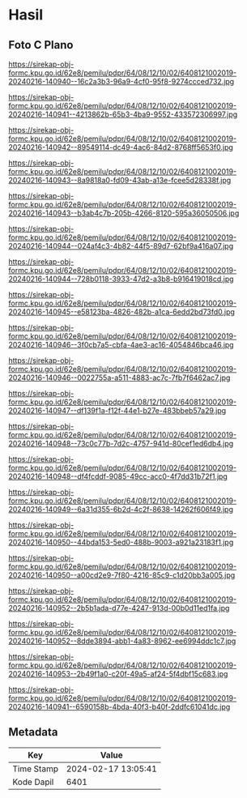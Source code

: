 # Hasil

## Foto C Plano

https://sirekap-obj-formc.kpu.go.id/62e8/pemilu/pdpr/64/08/12/10/02/6408121002019-20240216-140940--16c2a3b3-96a9-4cf0-95f8-9274ccced732.jpg

https://sirekap-obj-formc.kpu.go.id/62e8/pemilu/pdpr/64/08/12/10/02/6408121002019-20240216-140941--4213862b-65b3-4ba9-9552-433572306997.jpg

https://sirekap-obj-formc.kpu.go.id/62e8/pemilu/pdpr/64/08/12/10/02/6408121002019-20240216-140942--89549114-dc49-4ac6-84d2-8768ff5653f0.jpg

https://sirekap-obj-formc.kpu.go.id/62e8/pemilu/pdpr/64/08/12/10/02/6408121002019-20240216-140943--8a9818a0-fd09-43ab-a13e-fcee5d28338f.jpg

https://sirekap-obj-formc.kpu.go.id/62e8/pemilu/pdpr/64/08/12/10/02/6408121002019-20240216-140943--b3ab4c7b-205b-4266-8120-595a36050506.jpg

https://sirekap-obj-formc.kpu.go.id/62e8/pemilu/pdpr/64/08/12/10/02/6408121002019-20240216-140944--024af4c3-4b82-44f5-89d7-62bf9a416a07.jpg

https://sirekap-obj-formc.kpu.go.id/62e8/pemilu/pdpr/64/08/12/10/02/6408121002019-20240216-140944--728b0118-3933-47d2-a3b8-b916419018cd.jpg

https://sirekap-obj-formc.kpu.go.id/62e8/pemilu/pdpr/64/08/12/10/02/6408121002019-20240216-140945--e58123ba-4826-482b-a1ca-6edd2bd73fd0.jpg

https://sirekap-obj-formc.kpu.go.id/62e8/pemilu/pdpr/64/08/12/10/02/6408121002019-20240216-140946--3f0cb7a5-cbfa-4ae3-ac16-4054846bca46.jpg

https://sirekap-obj-formc.kpu.go.id/62e8/pemilu/pdpr/64/08/12/10/02/6408121002019-20240216-140946--0022755a-a511-4883-ac7c-7fb7f6462ac7.jpg

https://sirekap-obj-formc.kpu.go.id/62e8/pemilu/pdpr/64/08/12/10/02/6408121002019-20240216-140947--df139f1a-f12f-44e1-b27e-483bbeb57a29.jpg

https://sirekap-obj-formc.kpu.go.id/62e8/pemilu/pdpr/64/08/12/10/02/6408121002019-20240216-140948--73c0c77b-7d2c-4757-941d-80cef1ed6db4.jpg

https://sirekap-obj-formc.kpu.go.id/62e8/pemilu/pdpr/64/08/12/10/02/6408121002019-20240216-140948--df4fcddf-9085-49cc-acc0-4f7dd31b72f1.jpg

https://sirekap-obj-formc.kpu.go.id/62e8/pemilu/pdpr/64/08/12/10/02/6408121002019-20240216-140949--6a31d355-6b2d-4c2f-8638-14262f606f49.jpg

https://sirekap-obj-formc.kpu.go.id/62e8/pemilu/pdpr/64/08/12/10/02/6408121002019-20240216-140950--44bda153-5ed0-488b-9003-a921a23183f1.jpg

https://sirekap-obj-formc.kpu.go.id/62e8/pemilu/pdpr/64/08/12/10/02/6408121002019-20240216-140950--a00cd2e9-7f80-4216-85c9-c1d20bb3a005.jpg

https://sirekap-obj-formc.kpu.go.id/62e8/pemilu/pdpr/64/08/12/10/02/6408121002019-20240216-140952--2b5b1ada-d77e-4247-913d-00b0d11ed1fa.jpg

https://sirekap-obj-formc.kpu.go.id/62e8/pemilu/pdpr/64/08/12/10/02/6408121002019-20240216-140952--8dde3894-abb1-4a83-8962-ee6994ddc1c7.jpg

https://sirekap-obj-formc.kpu.go.id/62e8/pemilu/pdpr/64/08/12/10/02/6408121002019-20240216-140953--2b49f1a0-c20f-49a5-af24-5f4dbf15c683.jpg

https://sirekap-obj-formc.kpu.go.id/62e8/pemilu/pdpr/64/08/12/10/02/6408121002019-20240216-140941--6590158b-4bda-40f3-b40f-2ddfc61041dc.jpg


## Metadata

| Key        | Value               |
| ---------- | ------------------- |
| Time Stamp | 2024-02-17 13:05:41 |
| Kode Dapil | 6401                |



